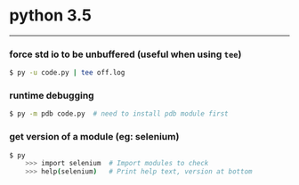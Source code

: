 # python 3.5

---

### force std io to be unbuffered (useful when using `tee`)
```bash
$ py -u code.py | tee off.log
```

### runtime debugging
```bash
$ py -m pdb code.py  # need to install pdb module first
```

### get version of a module (eg: selenium)
```bash
$ py
    >>> import selenium  # Import modules to check
    >>> help(selenium)   # Print help text, version at bottom
```
